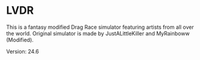 # LVDR
This is a fantasy modified Drag Race simulator featuring artists from all over the world. Original simulator is made by JustALittleKiller and MyRainboww (Modified).

Version: 24.6
